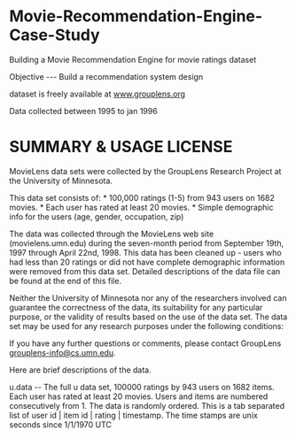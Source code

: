# Movie-Recommendation-Engine-Case-Study
Building a Movie Recommendation Engine for  movie ratings dataset


Objective --- Build a recommendation system design

dataset is freely available at www.grouplens.org

Data collected between 1995 to jan 1996




SUMMARY & USAGE LICENSE
=============================================

MovieLens data sets were collected by the GroupLens Research Project
at the University of Minnesota.
 
This data set consists of:
	* 100,000 ratings (1-5) from 943 users on 1682 movies. 
	* Each user has rated at least 20 movies. 
        * Simple demographic info for the users (age, gender, occupation, zip)

The data was collected through the MovieLens web site
(movielens.umn.edu) during the seven-month period from September 19th, 
1997 through April 22nd, 1998. This data has been cleaned up - users
who had less than 20 ratings or did not have complete demographic
information were removed from this data set. Detailed descriptions of
the data file can be found at the end of this file.

Neither the University of Minnesota nor any of the researchers
involved can guarantee the correctness of the data, its suitability
for any particular purpose, or the validity of results based on the
use of the data set.  The data set may be used for any research
purposes under the following conditions:


If you have any further questions or comments, please contact GroupLens
<grouplens-info@cs.umn.edu>. 



Here are brief descriptions of the data.


u.data     -- The full u data set, 100000 ratings by 943 users on 1682 items.
              Each user has rated at least 20 movies.  Users and items are
              numbered consecutively from 1.  The data is randomly
              ordered. This is a tab separated list of 
	         user id | item id | rating | timestamp. 
              The time stamps are unix seconds since 1/1/1970 UTC   

